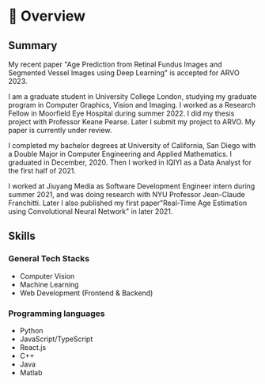 # 📖 Overview

## Summary

 My recent paper "Age Prediction from Retinal Fundus Images and Segmented Vessel Images using Deep Learning" is accepted for ARVO 2023.

I am a graduate student in University College London, studying my graduate program in Computer Graphics, Vision and Imaging. I worked as a Research Fellow in Moorfield Eye Hospital during summer 2022. I did my thesis project with Professor Keane Pearse. Later I submit my project to ARVO. My paper is currently under review.

I completed my bachelor degrees at University of California, San Diego with a Double Major in Computer Engineering and Applied Mathematics. I graduated in December, 2020. Then I worked in IQIYI as a Data Analyst for the first half of 2021.

I worked at Jiuyang Media as Software Development Engineer intern during summer 2021, and was doing research with NYU Professor Jean-Claude Franchitti. Later I also published my first paper"Real-Time Age Estimation using Convolutional Neural Network" in later 2021.

## Skills

### General Tech Stacks
- Computer Vision
- Machine Learning
- Web Development (Frontend & Backend)

### Programming languages
- Python
- JavaScript/TypeScript
- React.js
- C++
- Java
- Matlab

<!-- ## Experience

**Software Developer** @ [Ernst & Young](https://www.ey.com/) _(Nov 2018 - Nov 2021)_

Completed full lifecycle application development to enterprise business applications including requirement analysis, system design, development, unit testing, implementation, testing support, performance tuning, maintenance, and post-production support.
- Detailed achievements:
  - Collaborated with colleagues from worldwide to implement the Disaster Recovery Project. Completed ahead of the original schedule and saved budget up to 30%.
  - Optimized deployment process and reduced manual work to accelerate product deployment by over 70%.
  - Delivered virtual and live classroom training for employees(the cumulative number of trainees exceeded 500).
- _**Technologies used:**_ C#, MSSQL, Python, React.js

&nbsp;

**Staff Auditor** @ [Deloitte & Touche](https://www2.deloitte.com/global/en.html) _(July 2017 - Nov 2018)_

Planned and conducted operational and ﬁnancial audits to conﬁrm ﬁnancial statements are fairly presented in alignment with IFRS.
- Detailed achievements:
  - Delivered internal audit projects for major clients in the manufacturing industry with a focus on gap assessments/reviews of business processes and internal control.
  - Supervised assigned auditing staffs to evaluate performance and maintain standards.

&nbsp;

**Audit Intern** @ [KPMG](https://home.kpmg/) _(July 2015 - July 2015)_

Performed analytical procedures and analyses to detect unusual ﬁnancial relationships.

## Education

`2021-2022` [National Taipei University of Technology](https://www-en.ntut.edu.tw/)
- **Extension program** in Computer Science, Electrical Engineering, and Electronic Engineering
- Courses: Computer Organization, Discrete Mathematics, Computer Program-
ming(I), Object-Oriented Programming, Probability, Digital Logic Design
- GPA: 4.0/4.0

`2021-2022` [National Taiwan Normal University](https://en.ntnu.edu.tw/)
- **Extension program** in Electrical Engineering
- Courses: Operating Systems
- GPA: 4.3/4.3

`2020–2022` [Fu Jen Catholic University](https://www.fju.edu.tw/indexEN.jsp)
- **Extension program** in Software Engineering and Digital Innovation Applications, and Information Management 
- Courses: Algorithms, Linear Algebra, Database Administration
- GPA: 4.0/4.0

`2020-2021` [National Taipei University of Business](https://www.ntub.edu.tw/index.php?Lang=en)
- **Extension program** in Information Management 
- Courses: Data Structures
- GPA: 4.0/4.0

`2012-2016` [National Cheng Kung University](https://www.ncku.edu.tw/index.php?Lang=en)
- **B.B.A** in Accountancy
- GPA: 3.88/4.0 -->